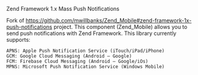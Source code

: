 Zend Framework 1.x Mass Push Notifications

Fork of https://github.com/mwillbanks/Zend_Mobile#zend-framework-1x-push-notifications project.
This component (Zend_Mobile) allows you to send push notifications with Zend
Framework. This library currently supports:

    APNS: Apple Push Notification Service (iTouch/iPad/iPhone)
    GCM: Google Cloud Messaging (Android – Google)
    FCM: Firebase Cloud Messaging (Android – Google/iOs)
    MPNS: Microsoft Push Notification Service (Windows Mobile)

